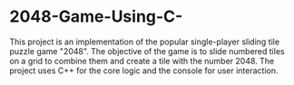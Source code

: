 # 2048-Game-Using-C-
This project is an implementation of the popular single-player sliding tile puzzle game "2048". The objective of the game is to slide numbered tiles on a grid to combine them and create a tile with the number 2048. The project uses C++ for the core logic and the console for user interaction.
